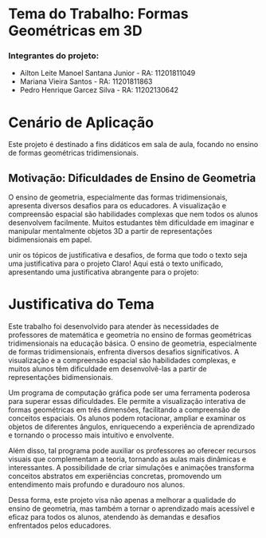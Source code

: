 # Tema do Trabalho: **Formas Geométricas em 3D**

### Integrantes do projeto:
- Ailton Leite Manoel Santana Junior - RA: 11201811049
- Mariana Vieira Santos - RA: 11201811863
- Pedro Henrique Garcez Silva - RA: 11202130642

# Cenário de Aplicação
Este projeto é destinado a fins didáticos em sala de aula, focando no ensino de formas geométricas tridimensionais.

## Motivação: Dificuldades de Ensino de Geometria
O ensino de geometria, especialmente das formas tridimensionais, apresenta diversos desafios para os educadores. A visualização e compreensão espacial são habilidades complexas que nem todos os alunos desenvolvem facilmente. Muitos estudantes têm dificuldade em imaginar e manipular mentalmente objetos 3D a partir de representações bidimensionais em papel.

unir os tópicos de justificativa e desafios, de forma que todo o texto seja uma justificativa para o projeto
Claro! Aqui está o texto unificado, apresentando uma justificativa abrangente para o projeto:

# Justificativa do Tema
Este trabalho foi desenvolvido para atender às necessidades de professores de matemática e geometria no ensino de formas geométricas tridimensionais na educação básica. O ensino de geometria, especialmente de formas tridimensionais, enfrenta diversos desafios significativos. A visualização e a compreensão espacial são habilidades complexas, e muitos alunos têm dificuldade em desenvolvê-las a partir de representações bidimensionais.

Um programa de computação gráfica pode ser uma ferramenta poderosa para superar essas dificuldades. Ele permite a visualização interativa de formas geométricas em três dimensões, facilitando a compreensão de conceitos espaciais. Os alunos podem rotacionar, ampliar e examinar os objetos de diferentes ângulos, enriquecendo a experiência de aprendizado e tornando o processo mais intuitivo e envolvente.

Além disso, tal programa pode auxiliar os professores ao oferecer recursos visuais que complementam a teoria, tornando as aulas mais dinâmicas e interessantes. A possibilidade de criar simulações e animações transforma conceitos abstratos em experiências concretas, promovendo um entendimento mais profundo e duradouro nos alunos.

Dessa forma, este projeto visa não apenas a melhorar a qualidade do ensino de geometria, mas também a tornar o aprendizado mais acessível e eficaz para todos os alunos, atendendo às demandas e desafios enfrentados pelos educadores.
